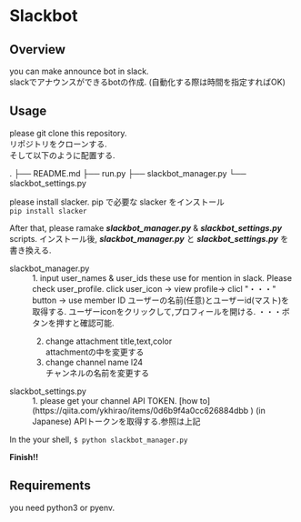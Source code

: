 # Slackbot   
## Overview  
you can make announce bot in slack.  
slackでアナウンスができるbotの作成. (自動化する際は時間を指定すればOK)  

## Usage  
please git clone this repository.  
リポジトリをクローンする.  
そして以下のように配置する.  

<this is file tree example>  
.  
├── README.md  
├── run.py  
├── slackbot_manager.py  
└── slackbot_settings.py  

please install slacker.
pip で必要な slacker をインストール  
`pip install slacker`  

After that, please ramake ***slackbot_manager.py*** & ***slackbot_settings.py*** scripts.
インストール後, ***slackbot_manager.py*** と ***slackbot_settings.py*** を書き換える.  



<dl>
  <dt>slackbot_manager.py</dt>
  <dd>
  1. input user_names & user_ids  
  these use for mention in slack. Please check user_profile.  
  click user_icon -> view profile-> clicl "・・・" button -> use member ID  
  ユーザーの名前(任意)とユーザーid(マスト)を取得する.  
  ユーザーiconをクリックして,プロフィールを開ける. ・・・ボタンを押すと確認可能.  

  2. change attachment title,text,color  
  attachmentの中を変更する  
  3. change channel name  l24  
  チャンネルの名前を変更する  
  </dd>
  <dt>slackbot_settings.py</dt>
  <dd>
  1. please get your channel API TOKEN. [how to](https://qiita.com/ykhirao/items/0d6b9f4a0cc626884dbb ) (in Japanese) 
  APIトークンを取得する.参照は上記
  </dd>
</dl>

In the your shell,
`$ python slackbot_manager.py`

**Finish!!**

## Requirements  
you need python3 or pyenv.
